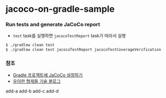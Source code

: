 # jacoco-on-gradle-sample

### Run tests and generate JaCoCo report
- `test` task를 실행하면 `jacocoTestReport` task가 따라서 실행

```bash
$ ./gradlew clean test
$ ./gradlew clean test jacocoTestReport jacocoTestCoverageVerification
```

### 참조
- [Gradle 프로젝트에 JaCoCo 설정하기](http://woowabros.github.io/experience/2020/02/02/jacoco-config-on-gradle-project.html)
- [우아한 형제들 기술 블로그](http://woowabros.github.io/)

add-a
add-b
add-c
add-d

